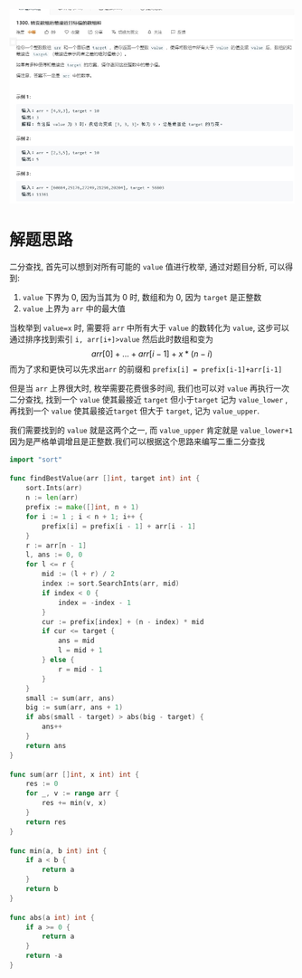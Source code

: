 ![Snipaste_2020-06-15_20-33-02](Snipaste_2020-06-15_20-33-02.jpg)

# 解题思路

二分查找, 首先可以想到对所有可能的 `value` 值进行枚举, 通过对题目分析, 可以得到:

1. `value` 下界为 0, 因为当其为 0 时, 数组和为 0, 因为 `target` 是正整数
2. `value` 上界为 `arr` 中的最大值

当枚举到 `value=x` 时, 需要将 `arr` 中所有大于 `value` 的数转化为 `value`, 这步可以通过排序找到索引 `i, arr[i+]>value` 然后此时数组和变为 
$$
arr[0]+\dots+arr[i-1]+x*(n-i)
$$
而为了求和更快可以先求出`arr` 的前缀和 `prefix[i] = prefix[i-1]+arr[i-1]`

但是当 `arr` 上界很大时, 枚举需要花费很多时间, 我们也可以对 `value` 再执行一次二分查找, 找到一个 `value` 使其最接近 `target` 但小于`target` 记为 `value_lower` , 再找到一个 `value` 使其最接近`target` 但大于 `target`, 记为 `value_upper`. 

我们需要找到的 `value` 就是这两个之一,  而 `value_upper` 肯定就是 `value_lower+1` 因为是严格单调增且是正整数.我们可以根据这个思路来编写二重二分查找

```go
import "sort"

func findBestValue(arr []int, target int) int {
	sort.Ints(arr)
	n := len(arr)
	prefix := make([]int, n + 1)
	for i := 1 ; i < n + 1; i++ {
		prefix[i] = prefix[i - 1] + arr[i - 1]
	}
	r := arr[n - 1]
	l, ans := 0, 0
	for l <= r {
		mid := (l + r) / 2
		index := sort.SearchInts(arr, mid)
		if index < 0 {
			index = -index - 1
		}
		cur := prefix[index] + (n - index) * mid
		if cur <= target {
			ans = mid
			l = mid + 1
		} else {
			r = mid - 1
		}
	}
	small := sum(arr, ans)
	big := sum(arr, ans + 1)
	if abs(small - target) > abs(big - target) {
		ans++
	}
	return ans
}

func sum(arr []int, x int) int {
	res := 0
	for _, v := range arr {
		res += min(v, x)
	}
	return res
}

func min(a, b int) int {
	if a < b {
		return a
	}
	return b
}

func abs(a int) int {
	if a >= 0 {
		return a
	}
	return -a
}
```



 

 
